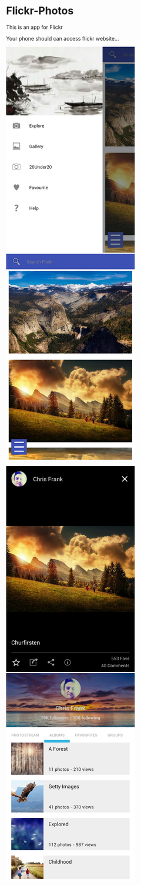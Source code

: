 # Flickr-Photos
This is an app for Flickr

Your phone should can access flickr website...

<img src="https://github.com/TwentySevenC/Flickr-Photos/blob/master/FlichrPhotos/screenshots/S51008-173454.jpg?raw=true" width="350px"> <img src="https://github.com/TwentySevenC/Flickr-Photos/blob/master/FlichrPhotos/screenshots/S51008-173459.jpg?raw=true" width="350px">

<img src="https://github.com/TwentySevenC/Flickr-Photos/blob/master/FlichrPhotos/screenshots/S51008-173543.jpg?raw=true" width="350px"> <img src="https://github.com/TwentySevenC/Flickr-Photos/blob/master/FlichrPhotos/screenshots/S51008-173638.jpg?raw=true" width="350px">
